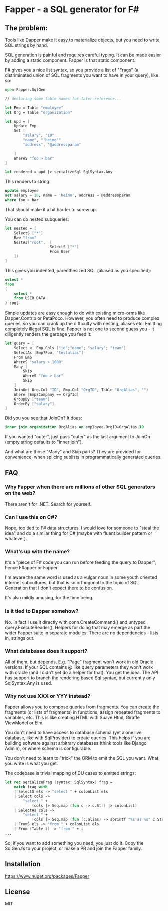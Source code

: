 # Fapper - a SQL generator for F#

## The problem:

Tools like Dapper make it easy to materialize objects, but you need to write SQL strings by hand.

SQL generation is painful and requires careful typing. It can be made easier by adding a static component.
Fapper is that static component.

F# gives you a nice list syntax, so you provide a list of "Frags" (a distriminated union of SQL fragments you want to have in your query), like so:

```fsharp
open Fapper.SqlGen

// declaring some table names for later reference...

let Emp = Table "employee"
let Org = Table "organization"

let upd = [
    Update Emp
    Set [
        "salary", "10"
        "name", "'heimo'"
        "address", "@addressparam"

    ]
    WhereS "foo > bar"
]

let rendered = upd |> serializeSql SqlSyntax.Any

```

This renders to string:

```sql
update employee
set salary = 10, name = 'heimo', address = @addressparam
where foo > bar
```


That should make it a bit harder to screw up.

You can do nested subqueries:

```fsharp
let nested = [
    SelectS ["*"]
    Raw "from"
    NestAs("root",  [
                    SelectS ["*"]
                    From User
    ])
]

```

This gives you indented, parenthesized SQL (aliased as you specified):

```sql
select *
from
(
    select *
    from USER_DATA
) root
```


Simple updates are easy enough to do with existing micro-orms like Dapper.Contrib or PetaPoco.
However, you often need to produce complex queries, so you can crank up the difficulty with nesting, aliases etc.
Emitting completely illegal SQL is fine, Fapper is not one to second guess you - it diligently renders the garbage
you feed it:

```fsharp
let query = [
    Select <| Emp.Cols ["id";"name"; "salary"; "team"]
    SelectAs [Emp?Foo, "testalias"]
    From Emp
    WhereS "salary > 1000"
    Many [
        Skip
        WhereS "foo > bar"
        Skip
    ]
    JoinOn( Org.Col "ID", Emp.Col "OrgID", Table "OrgAlias", "")
    Where [Emp?Company == Org?Id]
    GroupBy ["team"]
    OrderBy ["salary"]
]
```

Did you you see that JoinOn? It does:

``` sql
inner join organization OrgAlias on employee.OrgID=OrgAlias.ID
```

If you wanted "outer", just pass "outer" as the last argument to JoinOn (empty string defaults to "inner join").

And what are those "Many" and Skip parts? They are provided for convenience, when splicing sublists in programmatically
generated queries.


## FAQ

### Why Fapper when there are millions of other SQL generators on the web?

There aren't for .NET. Search for yourself.

### Can I use this on C#?

Nope, too tied to F# data structures. I would love for someone to "steal the idea" and do a similar thing for C# (maybe with fluent builder pattern or whatever).

### What's up with the name?

It's a "piece of F# code you can run before feeding the query to Dapper", hence F#apper or Fapper.

I'm aware the same word is used as a vulgar noun in some youth oriented internet subcultures,
but that is so orthogonal to the topic of SQL Generation that I don't expect there to be confusion.

It's also mildly amusing, for the time being.

### Is it tied to Dapper somehow?

No. In fact I use it directly with conn.CreateCommand() and untyped query.ExecuteReader(). Helpers for doing that may emerge as part
the wider Fapper suite in separate modules. There are no dependencies - lists in, strings out.

### What databases does it support?

All of them, but depends. E.g. "Page" fragment won't work in old Oracle versions. If your SQL contains @ like query parameters they won't work
with oracle (and I didn't yet do a helper for that). You get the idea. The API has support to branch the rendering based Sql syntax, 
but currently only SqlSyntax.Any is used.

### Why not use XXX or YYY instead?

Fapper allows you to compose queries from fragments. You can create the fragments (or lists of fragments) in functions, assign
repeated fragments to variables, etc. This is like creating HTML with Suave.Html, Giraffe ViewModel or Elm.

You don't need to have access to database schema (yet alone live database, like with SqlProvider) to create queries. This helps if
you are building software against arbitrary databases (think tools like Django Admin), or where schema is configurable.

You don't need to learn to "trick" the ORM to emit the SQL you want. What you write is what you get.

The codebase is trivial mapping of DU cases to emitted strings:

```fsharp
let rec serializeFrag (syntax: SqlSyntax) frag =
    match frag with 
    | SelectS els -> "select " + colonList els
    | Select cols -> 
        "select " +
            (cols |> Seq.map (fun c -> c.Str) |> colonList)
    | SelectAs cols ->
        "select " + 
            (cols |> Seq.map (fun (c,alias) -> sprintf "%s as %s" c.Str alias) |> colonList)
    | FromS els -> "from " + colonList els
    | From (Table t) -> "from " + t
...
```

So, if you want to add something you need, you just do it. Copy the SqlGen.fs to your project, or make a PR and join the Fapper family.


## Installation

https://www.nuget.org/packages/Fapper

## License

MIT
